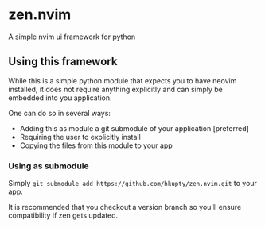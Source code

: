 # zen.nvim
A simple nvim ui framework for python

## Using this framework

While this is a simple python module that expects you to have neovim installed,
it does not require anything explicitly and can simply be embedded into you
application.

One can do so in several ways:

  * Adding this as module a git submodule of your application [preferred]
  * Requiring the user to explicitly install
  * Copying the files from this module to your app

### Using as submodule

Simply `git submodule add https://github.com/hkupty/zen.nvim.git` to your app.

It is recommended that you checkout a version branch so you'll ensure
compatibility if zen gets updated.
